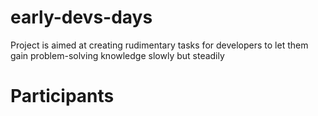 # early-devs-days
Project is aimed at creating rudimentary tasks for developers to let them gain problem-solving knowledge slowly but steadily

# Participants
